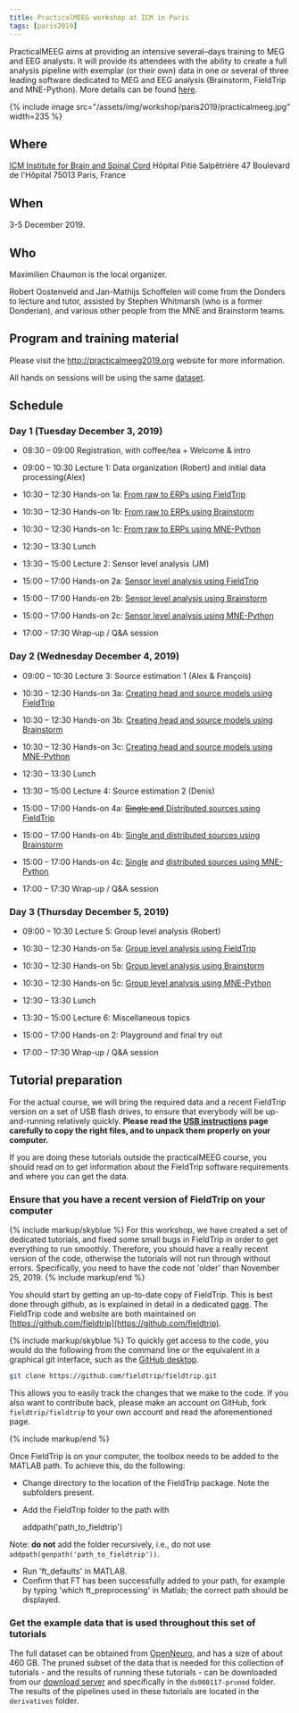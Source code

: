 ```yaml
---
title: PracticalMEEG workshop at ICM in Paris
tags: [paris2019]
---
```


PracticalMEEG aims at providing an intensive several–days training to MEG and EEG analysts. It will provide its attendees with the ability to create a full analysis pipeline with exemplar (or their own) data in one or several of three leading software dedicated to MEG and EEG analysis (Brainstorm, FieldTrip and MNE-Python). More details can be found [here](http://practicalmeeg2019.org).

{% include image src="/assets/img/workshop/paris2019/practicalmeeg.jpg" width=235 %}

## Where

[ICM Institute for Brain and Spinal Cord](https://goo.gl/maps/B8vuqTo3tcagXFsM8)
Hôpital Pitié Salpêtrière
47 Boulevard de l'Hôpital
75013 Paris, France

## When

3-5 December 2019.

## Who

Maximilien Chaumon is the local organizer.

Robert Oostenveld and Jan-Mathijs Schoffelen will come from the Donders to lecture and tutor, assisted by Stephen Whitmarsh (who is a former Donderian), and various other people from the MNE and Brainstorm teams.

## Program and training material

Please visit the <http://practicalmeeg2019.org> website for more information.

All hands on sessions will be using the same [dataset](/workshop/paris2019/dataset).

## Schedule

### Day 1 (Tuesday December 3, 2019)

- 08:30 – 09:00 Registration, with coffee/tea + Welcome & intro
- 09:00 – 10:30 Lecture 1: Data organization (Robert) and initial data processing(Alex)
- 10:30 – 12:30 Hands-on 1a: [From raw to ERPs using FieldTrip](/workshop/paris2019/handson_raw2erp)
- 10:30 – 12:30 Hands-on 1b: [From raw to ERPs using Brainstorm](https://neuroimage.usc.edu/brainstorm/WorkshopParis2019)
- 10:30 – 12:30 Hands-on 1c: [From raw to ERPs using MNE-Python](https://github.com/agramfort/mne_pratical_meeg/blob/master/1-From_raw_to_epochs_evoked_ERF_ERP.ipynb)

- 12:30 – 13:30 Lunch

- 13:30 – 15:00 Lecture 2: Sensor level analysis (JM)
- 15:00 – 17:00 Hands-on 2a: [Sensor level analysis using FieldTrip](/workshop/paris2019/handson_sensoranalysis)
- 15:00 – 17:00 Hands-on 2b: [Sensor level analysis using Brainstorm](https://neuroimage.usc.edu/brainstorm/WorkshopParis2019)
- 15:00 – 17:00 Hands-on 2c: [Sensor level analysis using MNE-Python](https://github.com/agramfort/mne_pratical_meeg/blob/master/2-sensors_time_frequency.ipynb)
- 17:00 – 17:30 Wrap-up / Q&A session

### Day 2 (Wednesday December 4, 2019)

- 09:00 – 10:30 Lecture 3: Source estimation 1 (Alex & François)
- 10:30 – 12:30 Hands-on 3a: [Creating head and source models using FieldTrip](/workshop/paris2019/handson_anatomy)
- 10:30 – 12:30 Hands-on 3b: [Creating head and source models using Brainstorm](https://neuroimage.usc.edu/brainstorm/WorkshopParis2019)
- 10:30 – 12:30 Hands-on 3c: [Creating head and source models using MNE-Python](https://github.com/agramfort/mne_pratical_meeg/blob/master/3-Forward_model.ipynb)

- 12:30 – 13:30 Lunch

- 13:30 – 15:00 Lecture 4: Source estimation 2 (Denis)
- 15:00 – 17:00 Hands-on 4a: [~~Single and~~ Distributed sources using FieldTrip](/workshop/paris2019/handson_sourceanalysis)
- 15:00 – 17:00 Hands-on 4b: [Single and distributed sources using Brainstorm](https://neuroimage.usc.edu/brainstorm/WorkshopParis2019)
- 15:00 – 17:00 Hands-on 4c: [Single](https://github.com/agramfort/mne_pratical_meeg/blob/master/4a-Inverse_source_localization_dipole_fit.ipynb)  and [distributed sources using MNE-Python](https://github.com/agramfort/mne_pratical_meeg/blob/master/4b-Inverse_source_localization_mne_dspm.ipynb)
- 17:00 – 17:30 Wrap-up / Q&A session

### Day 3 (Thursday December 5, 2019)

- 09:00 – 10:30 Lecture 5: Group level analysis (Robert)
- 10:30 – 12:30 Hands-on 5a: [Group level analysis using FieldTrip](/workshop/paris2019/handson_groupanalysis)
- 10:30 – 12:30 Hands-on 5b: [Group level analysis using Brainstorm](https://neuroimage.usc.edu/brainstorm/WorkshopParis2019)
- 10:30 – 12:30 Hands-on 5c: [Group level analysis using MNE-Python](https://github.com/agramfort/mne_pratical_meeg/blob/master/5-group_analysis.ipynb)

- 12:30 – 13:30 Lunch

- 13:30 – 15:00 Lecture 6: Miscellaneous topics
- 15:00 – 17:00 Hands-on 2: Playground and final try out
- 17:00 – 17:30 Wrap-up / Q&A session

## Tutorial preparation

For the actual course, we will bring the required data and a recent FieldTrip version on a set of USB flash drives, to ensure that everybody will be up-and-running relatively quickly. **Please read the [USB instructions](/workshop/paris2019/usb_instructions) page carefully to copy the right files, and to unpack them properly on your computer.**

If you are doing these tutorials outside the practicalMEEG course, you should read on to get information about the FieldTrip software requirements and where you can get the data.

### Ensure that you have a recent version of FieldTrip on your computer

{% include markup/skyblue %}
For this workshop, we have created a set of dedicated tutorials, and fixed some small bugs in FieldTrip in order to get everything to run smoothly. Therefore, you should have a really recent version of the code, otherwise the tutorials will not run through without errors. Specifically, you need to have the code not 'older' than November 25, 2019.
{% include markup/end %}

You should start by getting an up-to-date copy of FieldTrip. This is best done through github, as is explained in detail in a dedicated [page](/development/git). The FieldTrip code and website are both maintained on [https://github.com/fieldtrip](https://github.com/fieldtrip).

{% include markup/skyblue %}
To quickly get access to the code, you would do the following from the command line or the equivalent in a graphical git interface, such as the [GitHub desktop](https://desktop.github.com).

```bash
git clone https://github.com/fieldtrip/fieldtrip.git
```

This allows you to easily track the changes that we make to the code. If you also want to contribute back, please make an account on GitHub, fork `fieldtrip/fieldtrip` to your own account and read the aforementioned page.

{% include markup/end %}

Once FieldTrip is on your computer, the toolbox needs to be added to the MATLAB path. To achieve this, do the following:

- Change directory to the location of the FieldTrip package. Note the subfolders present.
- Add the FieldTrip folder to the path with

    addpath('path_to_fieldtrip')

Note: **do not** add the folder recursively, i.e., do not use `addpath(genpath('path_to_fieldtrip'))`.

- Run 'ft_defaults' in MATLAB.
- Confirm that FT has been successfully added to your path, for example by typing 'which ft_preprocessing' in Matlab; the correct path should be displayed.

### Get the example data that is used throughout this set of tutorials

The full dataset can be obtained from [OpenNeuro](https://openneuro.org/datasets/ds000117/versions/1.0.3), and has a size of about 460 GB. The pruned subset of the data that is needed for this collection of tutorials - and the results of running these tutorials - can be downloaded from our [download server](https://download.fieldtriptoolbox.org/workshop/paris2019/) and specifically in the `ds000117-pruned` folder. The results of the pipelines used in these tutorials are located in the `derivatives` folder.
